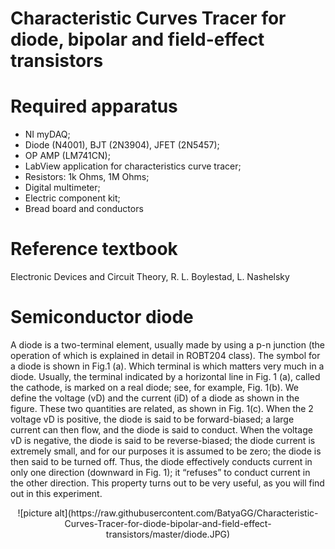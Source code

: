 # Characteristic Curves Tracer for diode, bipolar and field-effect transistors

# Required apparatus

* NI myDAQ;
* Diode (N4001), BJT (2N3904), JFET (2N5457);
* OP AMP (LM741CN);
* LabView application for characteristics curve tracer;
* Resistors: 1k Ohms, 1M Ohms;
* Digital multimeter;
* Electric component kit;
* Bread board and conductors

# Reference textbook

Electronic Devices and Circuit Theory, R. L. Boylestad, L. Nashelsky

# Semiconductor diode

A diode is a two-terminal element, usually made by using a p-n junction (the operation of which is
explained in detail in ROBT204 class).
The symbol for a diode is shown in Fig.1 (a). Which terminal is which matters very much in a diode.
Usually, the terminal indicated by a horizontal line in Fig. 1 (a), called the cathode, is marked on a real
diode; see, for example, Fig. 1(b). We define the voltage (vD) and the current (iD) of a diode as shown in
the figure. These two quantities are related, as shown in Fig. 1(c). When the 2 voltage vD is positive, the
diode is said to be forward-biased; a large current can then flow, and the diode is said to conduct. When
the voltage vD is negative, the diode is said to be reverse-biased; the diode current is extremely small, and
for our purposes it is assumed to be zero; the diode is then said to be turned off. Thus, the diode
effectively conducts current in only one direction (downward in Fig. 1); it “refuses” to conduct current in
the other direction. This property turns out to be very useful, as you will find out in this experiment.

<p align = "center">
![picture alt](https://raw.githubusercontent.com/BatyaGG/Characteristic-Curves-Tracer-for-diode-bipolar-and-field-effect-transistors/master/diode.JPG)
</p>
